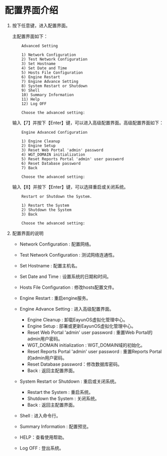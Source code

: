 # 配置界面介绍

1. 按下任意键，进入配置界面。

   主配置界面如下：
   ```
       Advanced Setting

       1) Network Configuration
       2) Test Network Configuration
       3) Set Hostname
       4) Set Date and Time
       5) Hosts File Configuration
       6) Engine Restart
       7) Engine Advance Setting
       8) System Restart or Shutdown
       9) Shell
       10) Summary Information
       11) Help
       12) Log OFF

       Choose the advanced setting:
   ```

   输入【7】并按下【Enter】键，可以进入高级配置界面。高级配置界面如下：
   ```
       Engine Advanced Configuration

       1) Engine Cleanup
       2) Engine Setup
       3) Reset Web Portal 'admin' password
       4) WGT_DOMAIN initialization
       5) Reset Reports Portal 'admin' user password
       6) Reset Database password
       7) Back

       Choose the advanced setting:
   ```

   输入【8】并按下【Enter】键，可以选择重启或关闭系统。
   ```
       Restart or Shutdown the System.

       1) Restart the System
       2) Shutdown the System
       3) Back

       Choose the advanced setting:
   ```

2. 配置界面的说明

   * Network Configuration : 配置网络。
   * Test Network Configuration : 测试网络连通性。
   * Set Hostname : 配置主机名。
   * Set Date and Time : 设置系统的日期和时间。
   * Hosts File Configuration : 修改hosts配置文件。
   * Engine Restart : 重启engine服务。

   * Engine Advance Setting : 进入高级配置界面。

     * Engine Cleanup : 卸载EayunOS虚拟化管理中心。
     * Engine Setup : 部署或更新EayunOS虚拟化管理中心。
     * Reset Web Portal 'admin' user password : 重置Web Portal的admin用户密码。
     * WGT_DOMAIN initialization : WGT_DOMAIN域的初始化。
     * Reset Reports Portal 'admin' user password : 重置Reports Portal的admin用户密码。
     * Reset Database password：修改数据库密码。
     * Back : 返回主配置界面。

   * System Restart or Shutdown : 重启或关闭系统。

     * Restart the System : 重启系统。
     * Shutdown the System : 关闭系统。
     * Back : 返回主配置界面。

   * Shell : 进入命令行。
   * Summary Information : 配置预览。
   * HELP：查看使用帮助。
   * Log OFF : 登出系统。
